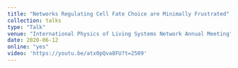 ```yaml
---
title: "Networks Regulating Cell Fate Choice are Minimally Frustrated"
collection: talks
type: "Talk"
venue: "International Physics of Living Systems Network Annual Meeting"
date: 2020-06-12
online: "yes"
video: 'https://youtu.be/atx0pQva8FU?t=2509'
---
```

